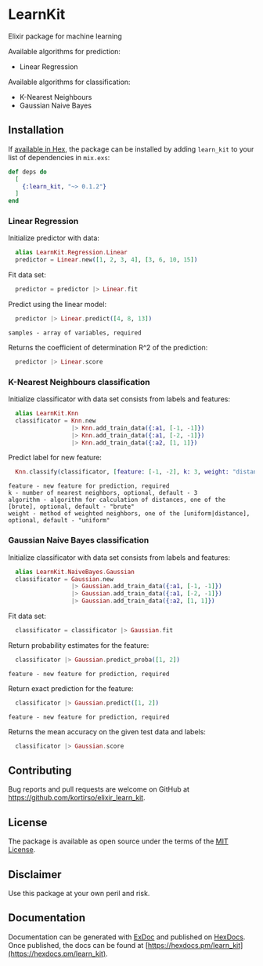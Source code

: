 # LearnKit

Elixir package for machine learning

Available algorithms for prediction:

- Linear Regression

Available algorithms for classification:

- K-Nearest Neighbours
- Gaussian Naive Bayes

## Installation

If [available in Hex](https://hex.pm/docs/publish), the package can be installed
by adding `learn_kit` to your list of dependencies in `mix.exs`:

```elixir
def deps do
  [
    {:learn_kit, "~> 0.1.2"}
  ]
end
```

### Linear Regression

Initialize predictor with data:

```elixir
  alias LearnKit.Regression.Linear
  predictor = Linear.new([1, 2, 3, 4], [3, 6, 10, 15])
```

Fit data set:

```elixir
  predictor = predictor |> Linear.fit
```

Predict using the linear model:

```elixir
  predictor |> Linear.predict([4, 8, 13])
```
    samples - array of variables, required

Returns the coefficient of determination R^2 of the prediction:

```elixir
  predictor |> Linear.score
```

### K-Nearest Neighbours classification

Initialize classificator with data set consists from labels and features:

```elixir
  alias LearnKit.Knn
  classificator = Knn.new
                  |> Knn.add_train_data({:a1, [-1, -1]})
                  |> Knn.add_train_data({:a1, [-2, -1]})
                  |> Knn.add_train_data({:a2, [1, 1]})
```

Predict label for new feature:

```elixir
  Knn.classify(classificator, [feature: [-1, -2], k: 3, weight: "distance"])
```
    feature - new feature for prediction, required
    k - number of nearest neighbors, optional, default - 3
    algorithm - algorithm for calculation of distances, one of the [brute], optional, default - "brute"
    weight - method of weighted neighbors, one of the [uniform|distance], optional, default - "uniform"

### Gaussian Naive Bayes classification

Initialize classificator with data set consists from labels and features:

```elixir
  alias LearnKit.NaiveBayes.Gaussian
  classificator = Gaussian.new
                  |> Gaussian.add_train_data({:a1, [-1, -1]})
                  |> Gaussian.add_train_data({:a1, [-2, -1]})
                  |> Gaussian.add_train_data({:a2, [1, 1]})
```

Fit data set:

```elixir
  classificator = classificator |> Gaussian.fit
```

Return probability estimates for the feature:

```elixir
  classificator |> Gaussian.predict_proba([1, 2])
```
    feature - new feature for prediction, required

Return exact prediction for the feature:

```elixir
  classificator |> Gaussian.predict([1, 2])
```
    feature - new feature for prediction, required

Returns the mean accuracy on the given test data and labels:

```elixir
  classificator |> Gaussian.score
```

## Contributing

Bug reports and pull requests are welcome on GitHub at https://github.com/kortirso/elixir_learn_kit.

## License

The package is available as open source under the terms of the [MIT License](http://opensource.org/licenses/MIT).

## Disclaimer

Use this package at your own peril and risk.

## Documentation

Documentation can be generated with [ExDoc](https://github.com/elixir-lang/ex_doc)
and published on [HexDocs](https://hexdocs.pm). Once published, the docs can
be found at [https://hexdocs.pm/learn_kit](https://hexdocs.pm/learn_kit).

